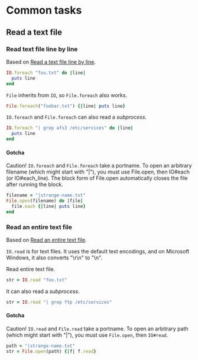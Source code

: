 # Common tasks

## Read a text file

### Read text file line by line

Based on [Read a text file line by line](https://rosettacode.org/wiki/Read_a_file_line_by_line#Ruby).

```ruby
IO.foreach "foo.txt" do |line|
  puts line
end
```

`File` inherits from `IO`, so `File.foreach` also works.

```ruby
File.foreach("foobar.txt") {|line| puts line}
```

`IO.foreach` and `File.foreach` can also read a _subprocess_.

```ruby
IO.foreach "| grep afs3 /etc/services" do |line|
  puts line
end
```

#### Gotcha

Caution! `IO.foreach` and `File.foreach` take a portname. To open an arbitrary filename (which might start with "|"), you must use File.open, then IO#each (or IO#each_line). The block form of File.open automatically closes the file after running the block.

```ruby
filename = "|strange-name.txt"
File.open(filename) do |file|
  file.each {|line| puts line}
end
```

### Read an entire text file

Based on [Read an entire text file](https://rosettacode.org/wiki/Read_entire_file#Ruby).


`IO.read` is for text files. It uses the default text encodings, and on Microsoft Windows, it also converts "\r\n" to "\n".

Read entire text file.

```ruby
str = IO.read "foo.txt"
```

It can also read a _subprocess_.

```ruby
str = IO.read "| grep ftp /etc/services"
```

#### Gotcha

Caution! `IO.read` and `File.read` take a portname. To open an arbitrary path (which might start with "|"), you must use `File.open`, then `IO#read`.

```ruby
path = "|strange-name.txt"
str = File.open(path) {|f| f.read}
```
